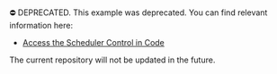 ⛔ DEPRECATED. This example was deprecated. You can find relevant information here:

- [Access the Scheduler Control in Code](https://docs.devexpress.com/eXpressAppFramework/112812/event-planning-and-notifications/scheduler/scheduler-module-overview#access-the-scheduler-control-in-code)

The current repository will not be updated in the future.

